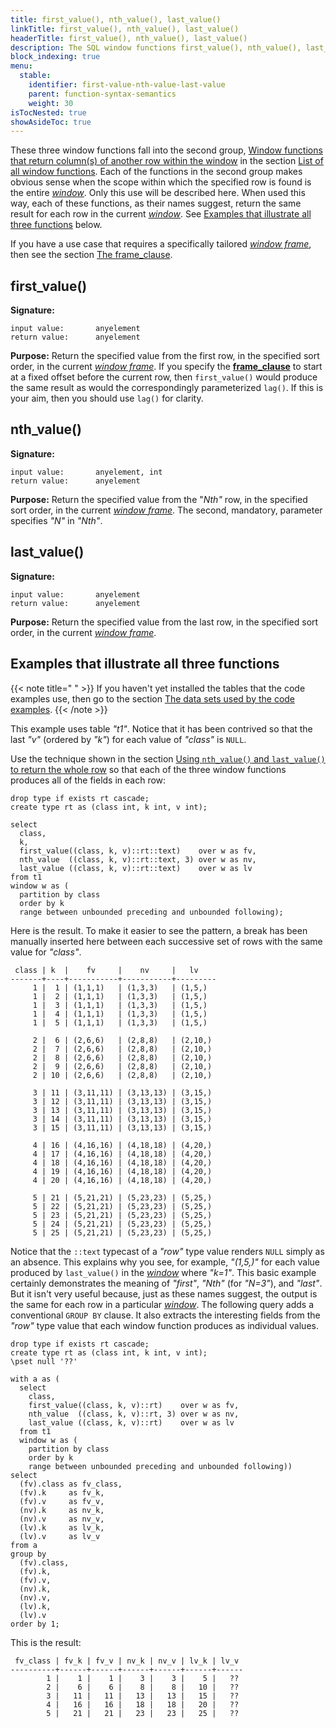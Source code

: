 ```yaml
---
title: first_value(), nth_value(), last_value()
linkTitle: first_value(), nth_value(), last_value()
headerTitle: first_value(), nth_value(), last_value()
description: The SQL window functions first_value(), nth_value(), last_value()
block_indexing: true
menu:
  stable:
    identifier: first-value-nth-value-last-value
    parent: function-syntax-semantics
    weight: 30
isTocNested: true
showAsideToc: true
---
```


These three window functions fall into the second group, [Window functions that return column(s) of another row within the window](../#window-functions-that-return-column-s-of-another-row-within-the-window) in the section [List of all window functions](../#list-of-all-window-functions). Each of the functions in the second group makes obvious sense when the scope within which the specified row is found is the entire [_window_](../../sql-syntax-semantics/#the-window-definition-rule). Only this use will be described here. When used this way, each of these functions, as their names suggest, return the same result for each row in the current [_window_](../../sql-syntax-semantics/#the-window-definition-rule). See  [Examples that illustrate all three functions](#examples-that-illustrate-all-three-functions) below.

If you have a use case that requires a specifically tailored [_window frame_](../../sql-syntax-semantics/#frame-clause-semantics-for-window-functions), then see the section [The frame_clause](../../sql-syntax-semantics/#the-frame-clause).

## first_value()

**Signature:**

```
input value:       anyelement
return value:      anyelement
```
**Purpose:** Return the specified value from the first row, in the specified sort order, in the current [_window frame_](../../sql-syntax-semantics/#frame-clause-semantics-for-window-functions). If you specify the [**frame_clause**](../../../../syntax_resources/grammar_diagrams/#frame-clause) to start at a fixed offset before the current row, then `first_value()` would produce the same result as would the correspondingly parameterized `lag()`. If this is your aim, then you should use `lag()` for clarity.

## nth_value()

**Signature:**

```
input value:       anyelement, int
return value:      anyelement
```

**Purpose:** Return the specified value from the "_Nth"_ row, in the specified sort order, in the current [_window frame_](../../sql-syntax-semantics/#frame-clause-semantics-for-window-functions). The second, mandatory, parameter specifies _"N"_ in _"Nth"_.

## last_value()

**Signature:**

```
input value:       anyelement
return value:      anyelement
```
**Purpose:** Return the specified value from the last row, in the specified sort order, in the current [_window frame_](../../sql-syntax-semantics/#frame-clause-semantics-for-window-functions).

## Examples that illustrate all three functions

{{< note title=" " >}}
If you haven't yet installed the tables that the code examples use, then go to the section [The data sets used by the code examples](../data-sets/).
{{< /note >}}

This example uses table _"t1"_. Notice that it has been contrived so that the last _"v"_ (ordered by _"k"_) for each value of _"class"_ is `NULL`. 

Use the technique shown in the section [Using `nth_value()` and `last_value()` to return the whole row](../#using-nth-value-and-last-value-to-return-the-whole-row) so that each of the three window functions produces all of the fields in each row:
```postgresql
drop type if exists rt cascade;
create type rt as (class int, k int, v int);

select
  class,
  k,
  first_value((class, k, v)::rt::text)    over w as fv,
  nth_value  ((class, k, v)::rt::text, 3) over w as nv,
  last_value ((class, k, v)::rt::text)    over w as lv
from t1
window w as (
  partition by class
  order by k
  range between unbounded preceding and unbounded following);
```
Here is the result. To make it easier to see the pattern, a break has been manually inserted here between each successive set of rows with the same value for _"class"_.
```
 class | k  |    fv     |    nv     |   lv    
-------+----+-----------+-----------+---------
     1 |  1 | (1,1,1)   | (1,3,3)   | (1,5,)
     1 |  2 | (1,1,1)   | (1,3,3)   | (1,5,)
     1 |  3 | (1,1,1)   | (1,3,3)   | (1,5,)
     1 |  4 | (1,1,1)   | (1,3,3)   | (1,5,)
     1 |  5 | (1,1,1)   | (1,3,3)   | (1,5,)

     2 |  6 | (2,6,6)   | (2,8,8)   | (2,10,)
     2 |  7 | (2,6,6)   | (2,8,8)   | (2,10,)
     2 |  8 | (2,6,6)   | (2,8,8)   | (2,10,)
     2 |  9 | (2,6,6)   | (2,8,8)   | (2,10,)
     2 | 10 | (2,6,6)   | (2,8,8)   | (2,10,)

     3 | 11 | (3,11,11) | (3,13,13) | (3,15,)
     3 | 12 | (3,11,11) | (3,13,13) | (3,15,)
     3 | 13 | (3,11,11) | (3,13,13) | (3,15,)
     3 | 14 | (3,11,11) | (3,13,13) | (3,15,)
     3 | 15 | (3,11,11) | (3,13,13) | (3,15,)

     4 | 16 | (4,16,16) | (4,18,18) | (4,20,)
     4 | 17 | (4,16,16) | (4,18,18) | (4,20,)
     4 | 18 | (4,16,16) | (4,18,18) | (4,20,)
     4 | 19 | (4,16,16) | (4,18,18) | (4,20,)
     4 | 20 | (4,16,16) | (4,18,18) | (4,20,)

     5 | 21 | (5,21,21) | (5,23,23) | (5,25,)
     5 | 22 | (5,21,21) | (5,23,23) | (5,25,)
     5 | 23 | (5,21,21) | (5,23,23) | (5,25,)
     5 | 24 | (5,21,21) | (5,23,23) | (5,25,)
     5 | 25 | (5,21,21) | (5,23,23) | (5,25,)
```
Notice that the `::text` typecast of a _"row"_ type value renders `NULL` simply as an absence. This explains why you see, for example, _"(1,5,)"_ for each value produced by `last_value()` in the [_window_](../../sql-syntax-semantics/#the-window-definition-rule) where _"k=1"_. This basic example certainly demonstrates the meaning of _"first"_, _"Nth"_ (for _"N=3"_), and _"last"_. But it isn't very useful because, just as these names suggest, the output is the same for each row in a particular [_window_](../../sql-syntax-semantics/#the-window-definition-rule). The following query adds a conventional `GROUP BY` clause. It also extracts the interesting fields from the _"row"_ type value that each window function produces as individual values.
```postgresql
drop type if exists rt cascade;
create type rt as (class int, k int, v int);
\pset null '??'

with a as (
  select
    class,
    first_value((class, k, v)::rt)    over w as fv,
    nth_value  ((class, k, v)::rt, 3) over w as nv,
    last_value ((class, k, v)::rt)    over w as lv
  from t1
  window w as (
    partition by class
    order by k
    range between unbounded preceding and unbounded following))
select
  (fv).class as fv_class,
  (fv).k     as fv_k,
  (fv).v     as fv_v,
  (nv).k     as nv_k,
  (nv).v     as nv_v,
  (lv).k     as lv_k,
  (lv).v     as lv_v
from a
group by
  (fv).class,
  (fv).k,
  (fv).v,
  (nv).k,
  (nv).v,
  (lv).k,
  (lv).v
order by 1;
```
This is the result:
```
 fv_class | fv_k | fv_v | nv_k | nv_v | lv_k | lv_v 
----------+------+------+------+------+------+------
        1 |    1 |    1 |    3 |    3 |    5 |   ??
        2 |    6 |    6 |    8 |    8 |   10 |   ??
        3 |   11 |   11 |   13 |   13 |   15 |   ??
        4 |   16 |   16 |   18 |   18 |   20 |   ??
        5 |   21 |   21 |   23 |   23 |   25 |   ??
```

